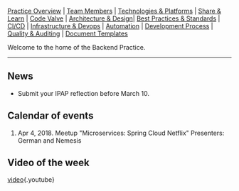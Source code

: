 <!-- TITLE: Digital OnUs Backend Practice -->
<!-- SUBTITLE: BACKEND PRACTICE -->

[Practice Overview](overview) | [Team Members](team_members) | [Technologies & Platforms](technologies) | [Share & Learn](share_and_learn) | [Code Valve](code_valve) | [Architecture & Design](arch_and_design)| [Best Practices & Standards](best_practices) | [CI/CD](ci_cd) | [Infrastructure & Devops](devops) | [Automation](automation)  | [Development Process](code_snippets) | [Quality & Auditing](quality_and_auditting) | [Document Templates](doc_templates)

Welcome to the home of the Backend Practice.

-----
## News
* Submit your IPAP reflection before March 10.
## Calendar of events
1. Apr 4, 2018. Meetup "Microservices: Spring Cloud Netflix" Presenters: German and Nemesis
## Video of the week
[video](https://www.youtube.com/watch?v=STKCRSUsyP0){.youtube}
